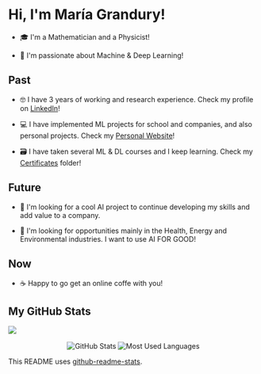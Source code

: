 # Hi, I'm María Grandury!

- 🎓 I'm a Mathematician and a Physicist!

- 🤗 I'm passionate about Machine & Deep Learning!


## Past 

- 🤓 I have 3 years of working and research experience. Check my profile on [LinkedIn](https://www.linkedin.com/in/mariagrandury/)!

- 💻 I have implemented ML projects for school and companies, and also personal projects. Check my [Personal Website](https://mariagrandury.github.io/)!

- 🗃 I have taken several ML & DL courses and I keep learning. Check my [Certificates](https://github.com/mariagrandury/mariagrandury/tree/main/Certificates) folder!
<!--
🎨 I think that data visualization is a really interesting field: Check my profile on [Tableau](https://public.tableau.com/profile/maria.grandury#!/)

HackerRank
//-->


## Future

- 🌺 I'm looking for a cool AI project to continue developing my skills and add value to a company.

- 💚 I'm looking for opportunities mainly in the Health, Energy and Environmental industries. I want to use AI FOR GOOD!


## Now

- ☕️ Happy to go get an online coffe with you!


## My GitHub Stats

![](https://visitor-badge.glitch.me/badge?page_id=mariagrandury.mariagrandury)

<!-- Themes: https://github.com/anuraghazra/github-readme-stats/blob/master/themes/README.md -->

<p align="center"> 
  <img align="center" src="https://github-readme-stats.vercel.app/api?username=mariagrandury&show_icons=true&theme=react" alt="GitHub Stats" >
  <img align="center" src= "https://github-readme-stats.vercel.app/api/top-langs/?username=mariagrandury&layout=compact&theme=react" alt="Most Used Languages" >
</p>

<!--
<details open>
 <summary> <b>Summary</b>: </summary>
<br>
<p> Something </p>
</details>
-->

This README uses [github-readme-stats](https://github.com/anuraghazra/github-readme-stats).

